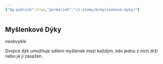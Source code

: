 ```yaml
---
{"dg-publish":true,"permalink":"/z-atomy/m/myslenkove-dyky/"}
---
```


## Myšlenkové Dýky
*neobvyklé*

Dvojice dýk umožňuje sdílení myšlenek mezi každým, kdo jednu z nich drží nebo je jí zasažen.